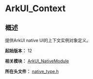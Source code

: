 # ArkUI_Context

## 概述

提供ArkUI native UI的上下文实例对象定义。

**起始版本：** 12

**相关模块：** [ArkUI_NativeModule](_ark_u_i___native_module.md)

**所在头文件：** [native_type.h](native__type_8h.md)


